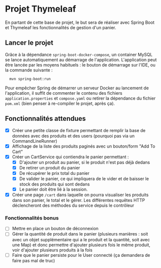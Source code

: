 # Projet Thymeleaf

En partant de cette base de projet, le but sera de réaliser avec Spring Boot et Thymeleaf les fonctionnalités de gestion
d'un panier.

## Lancer le projet

Grâce à la dépendance `spring-boot-docker-compose`, un container MySQL se lance automatiquement au démarrage de
l'application. L'application peut être lancée par les moyens habituels : le bouton de démarrage sur l'IDE, ou la
commande suivante :

```shell
  mvn spring-boot:run
```

Pour empêcher Spring de démarrer un serveur Docker au lancement de l'application, il suffit de commenter le contenu des fichiers `application.properties` et `compose.yaml` ou retirer la dépendance du fichier `pom.xml` (bien penser à re-compiler le projet, après ça).

## Fonctionnalités attendues

* [x] Créer une petite classe de fixture permettant de remplir la base de données avec des produits et des users
  (pourquoi pas via un CommandLineRunner)
* [x] Affichage de la liste des produits paginés avec un bouton/form "Add To Cart"
* [x] Créer un CartService qui contiendra le panier permettant :
    * [x] D'ajouter un produit au panier, si le produit n'est pas déjà dedans
    * [x] De retirer un produit du panier
    * [x] De récupérer le prix total du panier
    * [x] De valider le panier, ce qui impliquera de le vider et de baisser le stock des produits qui sont dedans
    * [x] Le panier doit être lié à la session.
* [x] Créer une page `/cart` dans laquelle on pourra visualiser les produits dans son panier, le total et le gérer. Les
  différentes requêtes HTTP déclencheront des méthodes du service depuis le contrôleur

### Fonctionnalités bonus

* [ ] Mettre en place un bouton de déconnexion
* [ ] Gérer la quantité de produit dans le panier (plusieurs manières : soit avec un objet supplémentaire qui a le produit et la quantité, soit avec une Map) et donc permettre d'ajouter plusieurs fois le même produit, voir d'ajouter plusieurs produits à la fois
* [ ] Faire que le panier persiste pour le User connecté (ça demandera de faire pas mal de truc)
